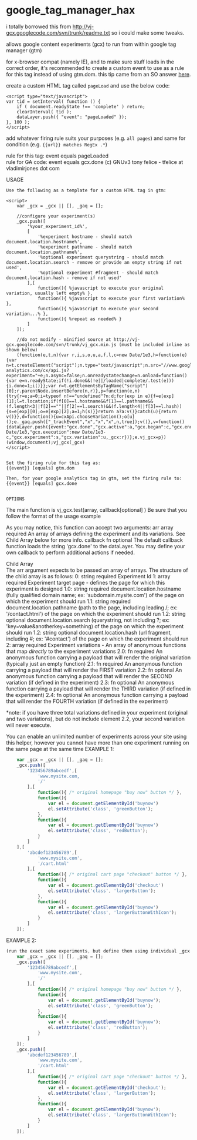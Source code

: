 google_tag_manager_hax
======================

i totally borrowed this from http://vj-gcx.googlecode.com/svn/trunk/readme.txt so i could make some tweaks.  

allows google content experiments (gcx) to run from within google tag manager (gtm)  

for x-browser compat (namely IE), and to make sure stuff loads in the correct order, it's recommended to create a custom event to use as a rule for this tag instead of using gtm.dom. this tip came from an SO answer [here](http://stackoverflow.com/a/21576831).  

create a custom HTML tag called `pageLoad` and use the below code:  

````javscript
<script type="text/javascript">
var tid = setInterval( function () {
    if ( document.readyState !== 'complete' ) return;
    clearInterval( tid );
    dataLayer.push({ "event": "pageLoaded" });
}, 100 );
</script>
````

add whatever firing rule suits your purposes (e.g. `all pages`) and same for condition (e.g. `{{url}} matches RegEx .*`)  

rule for this tag: event equals pageLoaded  
rule for GA code: event equals gcx.done
(c) GNUv3 tony felice - tfelice at vladimirjones dot com

USAGE
~~~~~~~~~~~~~~~~~~~~~~~~~~~~~~~~~~~~~~~~~~~~~~~~~~~~~~~~~~~~
Use the following as a template for a custom HTML tag in gtm:

<script>
	var _gcx = _gcx || [], _gaq = [];
	
	//configure your experiment(s)
	_gcx.push([
		'%your_experiment_id%',
		[
			'%experiment hostname - should match document.location.hostname%',
			'%experiment pathname - should match document.location.pathname%',
			'%optional experiment querystring - should match document.location.search - remove or provide an empty string if not used',
			'%optional experiment #fragment - should match document.location.hash - remove if not used'
		],[
			function(){ %javascript to execute your original variation, usually left empty% },
			function(){ %javascript to execute your first variation% },
			function(){ %javascript to execute your second variation...% },
			function(){ %repeat as needed% }
		]
	]);
	
	//do not modify - minified source at http://vj-gcx.googlecode.com/svn/trunk/vj_gcx.min.js (must be included inline as shown below) 
	(function(e,t,n){var r,i,s,o,u,a,f,l,c=new Date/1e3,h=function(e){var n=t.createElement("script");n.type="text/javascript";n.src="//www.google-analytics.com/cx/api.js?experiment="+e;n.async=false;n.onreadystatechange=n.onload=function(){var e=n.readyState;if(!i.done&&(!e||/loaded|complete/.test(e))){i.done=1;i()}};var r=t.getElementsByTagName("script")[0];r.parentNode.insertBefore(n,r)},p=function(e,n){try{r=e;a=0;i=typeof n!=="undefined"?n:d;for(exp in e){f=e[exp][1];l=t.location;if(f[0]==l.hostname&&f[1]==l.pathname&&(f.length<3||f[2]==""||f[2]==l.search)&&(f.length<4||f[3]==l.hash)){s=e[exp][0];o=e[exp][2];a=1;h(s)}}return a?a:v()}catch(u){return v()}},d=function(){u=cxApi.chooseVariation();o[u]();e._gaq.push(["_trackEvent","x","x","x",n,true]);v()},v=function(){dataLayer.push({event:"gcx.done","gcx.active":a,"gcx.began":c,"gcx.ended":new Date/1e3,"gcx.execution":new Date/1e3-c,"gcx.experiment":s,"gcx.variation":u,_gcx:r})};e.vj_gcx=p})(window,document);vj_gcx(_gcx)
</script>


Set the firing rule for this tag as:
{{event}} [equals] gtm.dom

Then, for your google analytics tag in gtm, set the firing rule to:
{{event}} [equals] gcx.done


OPTIONS
~~~~~~~~~~~~~~~~~~~~~~~~~~~~~~~~~~~~~~~~~~~~~~~~~~~~~~~~~~~~
The main function is vj_gcx.test(array, callback[optional] )
Be sure that you follow the format of the usage example

As you may notice, this function can accept two arguments:
arr			array	required	An array of arrays defining the experiment and its variations.  See Child Array below for more info.
callback	fn		optional	The default callback function loads the string 'gcx.done' to the dataLayer.  You may define your own callback to perform additional actions if needed.

Child Array  
The arr argument expects to be passed an array of arrays.
The structure of the child array is as follows:
0:		string	required	Experiment Id
1:		array	required	Experiment target page - defines the page for which this experiment is designed
1.0:	string	required	document.location.hostname (fully qualified domain name; ex: 'subdomain.mysite.com') of the page on which the experiment should run
1.1:	string	required	document.location.pathname (path to the page, including leading /; ex: '/contact.html') of the page on which the experiment should run
1.2:	string	optional	document.location.search (querystring, not including ?; ex: 'key=value&anotherkey=something) of the page on which the experiment should run
1.2:	string	optional	document.location.hash (url fragment, including #; ex: '#contact') of the page on which the experiment should run
2:		array	required	Experiment variations - An array of anonymous functions that map _directly_ to the experiment variations
2.0:	fn		required	An anonymous function carrying a payload that will render the original variation (typically just an empty function)
2.1:	fn		required	An anonymous function carrying a payload that will render the FIRST variation
2.2:	fn		optional	An anonymous function carrying a payload that will render the SECOND variation (if defined in the experiment)
2.3:	fn		optional	An anonymous function carrying a payload that will render the THIRD variation (if defined in the experiment)
2.4:	fn		optional	An anonymous function carrying a payload that will render the FOURTH variation (if defined in the experiment)  

*note: if you have three total variations defined in your experiment (original and two variations), but do not include element 2.2, your second variation will never execute.

You can enable an unlimited number of experiments across your site using this helper, however you cannot have more than one experiment running on the same page at the same time
EXAMPLE 1:
````javascript
	var _gcx = _gcx || [], _gaq = [];
	_gcx.push([
		'123456789abcedf',[
			'www.mysite.com,
			'/'
		],[
			function(){ /* original homepage "buy now" button */ },
			function(){
				var el = document.getElementById('buynow')
				el.setAttribute('class', 'greenButton');
			},
			function(){
				var el = document.getElementById('buynow')
				el.setAttribute('class', 'redButton');
			}
		]
	],[
		'abcdef123456789',[
			'www.mysite.com',
			'/cart.html'
		],[
			function(){ /* original cart page "checkout" button */ },
			function(){
				var el = document.getElementById('checkout')
				el.setAttribute('class', 'largerButton');
			},
			function(){
				var el = document.getElementById('buynow')
				el.setAttribute('class', 'largerButtonWithIcon');
			}
		]
	]);
````
EXAMPLE 2:
````javascript
(run the exact same experiments, but define them using individual _gcx.push() statements)
	var _gcx = _gcx || [], _gaq = [];
	_gcx.push([
		'123456789abcedf',[
			'www.mysite.com',
			'/'
		],[
			function(){ /* original homepage "buy now" button */ },
			function(){
				var el = document.getElementById('buynow');
				el.setAttribute('class', 'greenButton');
			},
			function(){
				var el = document.getElementById('buynow');
				el.setAttribute('class', 'redButton');
			}
		]
	]);
	_gcx.push([
		'abcdef123456789',[
			'www.mysite.com',
			'/cart.html'
		],[
			function(){ /* original cart page "checkout" button */ },
			function(){
				var el = document.getElementById('checkout');
				el.setAttribute('class', 'largerButton');
			},
			function(){
				var el = document.getElementById('buynow');
				el.setAttribute('class', 'largerButtonWithIcon');
			}
		]
	]);
````
